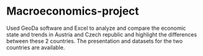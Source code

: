 # Macroeconomics-project

Used GeoDa software and Excel to analyze and compare the economic state and trends in Austria and Czech republic and highlight the differences between these 2 countries.
The presentation and datasets for the two countries are available.
